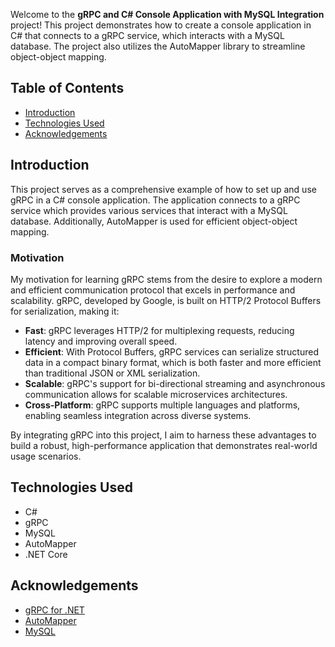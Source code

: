 
Welcome to the **gRPC and C# Console Application with MySQL Integration** project! This project demonstrates how to create a console application in C# that connects to a gRPC service, which interacts with a MySQL database. The project also utilizes the AutoMapper library to streamline object-object mapping.

## Table of Contents

- [Introduction](#introduction)
- [Technologies Used](#technologies-used)
- [Acknowledgements](#acknowledgements)

## Introduction

This project serves as a comprehensive example of how to set up and use gRPC in a C# console application. The application connects to a gRPC service which provides various services that interact with a MySQL database. Additionally, AutoMapper is used for efficient object-object mapping.

### Motivation

My motivation for learning gRPC stems from the desire to explore a modern and efficient communication protocol that excels in performance and scalability. gRPC, developed by Google, is built on HTTP/2 Protocol Buffers for serialization, making it:

- **Fast**: gRPC leverages HTTP/2 for multiplexing requests, reducing latency and improving overall speed.
- **Efficient**: With Protocol Buffers, gRPC services can serialize structured data in a compact binary format, which is both faster and more efficient than traditional JSON or XML serialization.
- **Scalable**: gRPC's support for bi-directional streaming and asynchronous communication allows for scalable microservices architectures.
- **Cross-Platform**: gRPC supports multiple languages and platforms, enabling seamless integration across diverse systems.

By integrating gRPC into this project, I aim to harness these advantages to build a robust, high-performance application that demonstrates real-world usage scenarios.

## Technologies Used

- C#
- gRPC
- MySQL
- AutoMapper
- .NET Core

## Acknowledgements

- [gRPC for .NET](https://grpc.io/docs/languages/csharp/)
- [AutoMapper](https://automapper.org/)
- [MySQL](https://www.mysql.com/)
